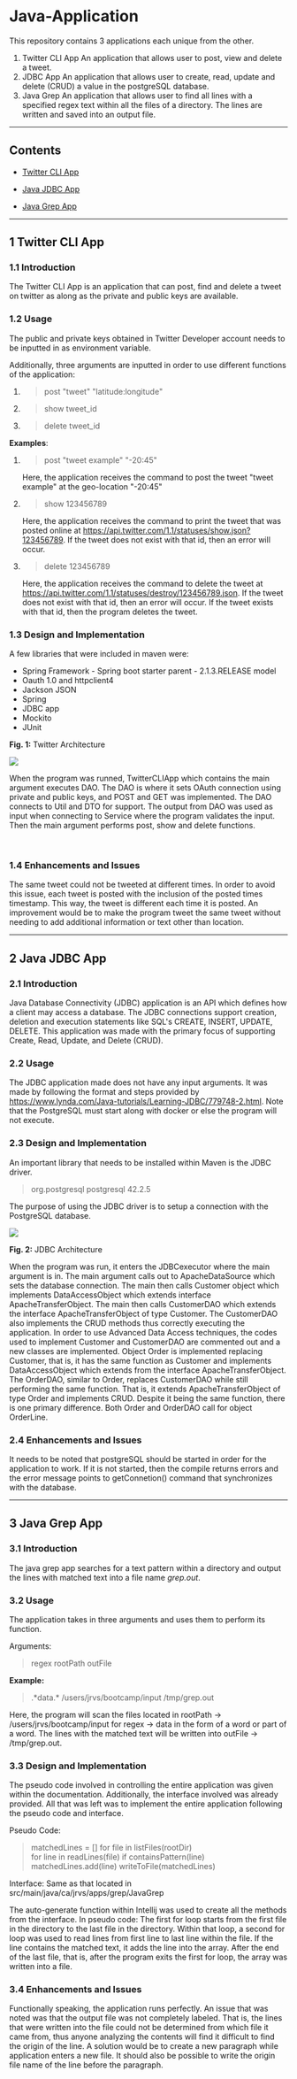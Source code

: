 # Java-Application

This repository contains 3 applications each unique from the other. 

1. Twitter CLI App
       An application that allows user to post, view and delete a tweet.
2. JDBC App
       An application that allows user to create, read, update and delete (CRUD) a value in the postgreSQL database.
3. Java Grep
       An application that allows user to find all lines with a specified regex text within all the files of a directory. The lines are written and saved into an output file.

---



## Contents

* [Twitter CLI App](https://github.com/shyleshragun/Java-Applications#twitter-cli-app-)

* [Java JDBC App](https://github.com/shyleshragun/Java-Applications#jdbc-app-)

* [Java Grep App](https://github.com/shyleshragun/Java-Applications#java-grep-app-)



---



## 1 Twitter CLI App <a name = "Twitter CLI App"></a>

### 1.1 Introduction
The Twitter CLI App is an application that can post, find and delete a tweet on twitter as along as the private and public keys are available.



### 1.2 Usage
The public and private keys obtained in Twitter Developer account needs to be inputted in as environment variable.

Additionally, three arguments are inputted in order to use different functions of the application:

1. >  post "tweet" "latitude:longitude"

2. >  show tweet_id

3. >  delete tweet_id



**Examples**:

1. > post "tweet example" "-20:45"

   Here, the application receives the command to post the tweet "tweet example" at the geo-location "-20:45"

2. >  show 123456789

   Here, the application receives the command to print the tweet that was posted online at https://api.twitter.com/1.1/statuses/show.json?123456789. If the tweet does not exist with that id, then an error will occur.

3. > delete 123456789

   Here, the application receives the command to delete the tweet at https://api.twitter.com/1.1/statuses/destroy/123456789.json. If the tweet does not exist with that id, then an error will occur. If the tweet exists with that id, then the program deletes the tweet.

   

### 1.3 Design and Implementation
A few libraries that were included in maven were:

- Spring Framework - Spring boot starter parent - 2.1.3.RELEASE model
- Oauth 1.0 and httpclient4
- Jackson JSON
- Spring
- JDBC app
- Mockito
- JUnit



**Fig. 1:** Twitter Architecture

<img src="images/twitter%20diagram1.png">


When the program was runned, TwitterCLIApp which contains the main argument executes DAO. The DAO is where it sets OAuth connection using private and public keys, and POST and GET was implemented. The DAO connects to Util and DTO for support. The output from DAO was used as input when connecting to Service where the program validates the input. Then the main argument performs post, show and delete functions.

​    

### 1.4 Enhancements and Issues
The same tweet could not be tweeted at different times. In order to avoid this issue, each tweet is posted with the inclusion of the posted times timestamp. This way, the tweet is different each time it is posted. An improvement would be to make the program tweet the same tweet without needing to add additional information or text other than location.

---



## 2 Java JDBC App <a name = "JDBC App"></a>

### 2.1 Introduction
Java Database Connectivity (JDBC) application is an API which defines how a client may access a database. The JDBC connections support creation, deletion and execution statements like SQL's CREATE, INSERT, UPDATE, DELETE. This application was made with the primary focus of supporting Create, Read, Update, and Delete (CRUD).



### 2.2 Usage
The JDBC application made does not have any input arguments. It was made by following the format and steps provided by https://www.lynda.com/Java-tutorials/Learning-JDBC/779748-2.html. Note that the PostgreSQL must start along with docker or else the program will not execute.



### 2.3 Design and Implementation
An important library that needs to be installed within Maven is the JDBC driver.

> <dependency>
>      <groupId>org.postgresql</groupId>
>      <artifactId>postgresql</artifactId>
>      <version>42.2.5</version>
>  </dependency>

The purpose of using the JDBC driver is to setup a connection with the PostgreSQL database.


<img src="images/jdbc%20diagram.JPG">

**Fig. 2:** JDBC Architecture



When the program was run, it enters the JDBCexecutor where the main argument is in. The main argument calls out to ApacheDataSource which sets the database connection. The main then calls Customer object which implements DataAccessObject which extends interface ApacheTransferObject. The main then calls CustomerDAO which extends the interface ApacheTransferObject of type Customer. The CustomerDAO also implements the CRUD methods thus correctly executing the application. In order to use Advanced Data Access techniques, the codes used to implement Customer and CustomerDAO are commented out and a new classes are implemented. Object Order is implemented replacing Customer, that is, it has the same function as Customer and implements DataAccessObject which extends from the interface ApacheTransferObject. The OrderDAO, similar to Order, replaces CustomerDAO  while still performing the same function. That is, it extends ApacheTransferObject of type Order and implements CRUD. Despite it being the same function, there is one primary difference. Both Order and OrderDAO call for object OrderLine.

  

### 2.4 Enhancements and Issues
It needs to be noted that postgreSQL should be started in order for the application to work. If it is not started, then the compile returns errors and the error message points to getConnetion() command that synchronizes with the database.  

---



## 3 Java Grep App <a name = "Java Grep App"></a>

### 3.1 Introduction
The java grep app searches for  a text pattern within a directory and output the lines with matched text into a file name *grep.out*.



### 3.2 Usage

The application takes in three arguments and uses them to perform its function.

Arguments:

> regex rootPath outFile

**Example:**

> .\*data.\* /users/jrvs/bootcamp/input /tmp/grep.out

Here, the program will scan the files located in rootPath -> /users/jrvs/bootcamp/input for regex -> data in the form of a word or part of a word. The lines with the matched text will be written into outFile -> /tmp/grep.out.



### 3.3 Design and Implementation
The pseudo code involved in controlling the entire application was given within the documentation. Additionally, the interface involved was already provided. All that was left was to implement the entire application following the pseudo code and interface.

Pseudo Code:

> matchedLines = [] 
> for file in listFiles(rootDir)  
>     for line in readLines(file)
>           if containsPattern(line)
>                   matchedLines.add(line)
> writeToFile(matchedLines)

Interface:
Same as that located in src/main/java/ca/jrvs/apps/grep/JavaGrep

The auto-generate function within Intellij was used to create all the methods from the interface.
In pseudo code:
The first for loop starts from the first file in the directory to the last file in the directory. Within that loop, a second for loop was used to read lines from first line to last line within the file. If the line contains the matched text, it adds the line into the array. After the end of the last file, that is, after the program exits the first for loop, the array was written into a file.



### 3.4 Enhancements and Issues
Functionally speaking, the application runs perfectly.
An issue that was noted was that the output file was not completely labeled. That is, the lines that were written into the file could not be determined from which file it came from, thus anyone analyzing the contents will find it difficult to find the origin of the line.
A solution would be to create a new paragraph while application enters a new file. It should also be possible to write the origin file name of the line before the paragraph. 